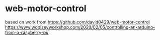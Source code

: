 # web-motor-control

based on work from https://github.com/david0429/web-motor-control
https://www.woolseyworkshop.com/2020/02/05/controlling-an-arduino-from-a-raspberry-pi/

